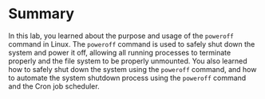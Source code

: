# Summary

In this lab, you learned about the purpose and usage of the `poweroff` command in Linux. The `poweroff` command is used to safely shut down the system and power it off, allowing all running processes to terminate properly and the file system to be properly unmounted. You also learned how to safely shut down the system using the `poweroff` command, and how to automate the system shutdown process using the `poweroff` command and the Cron job scheduler.
